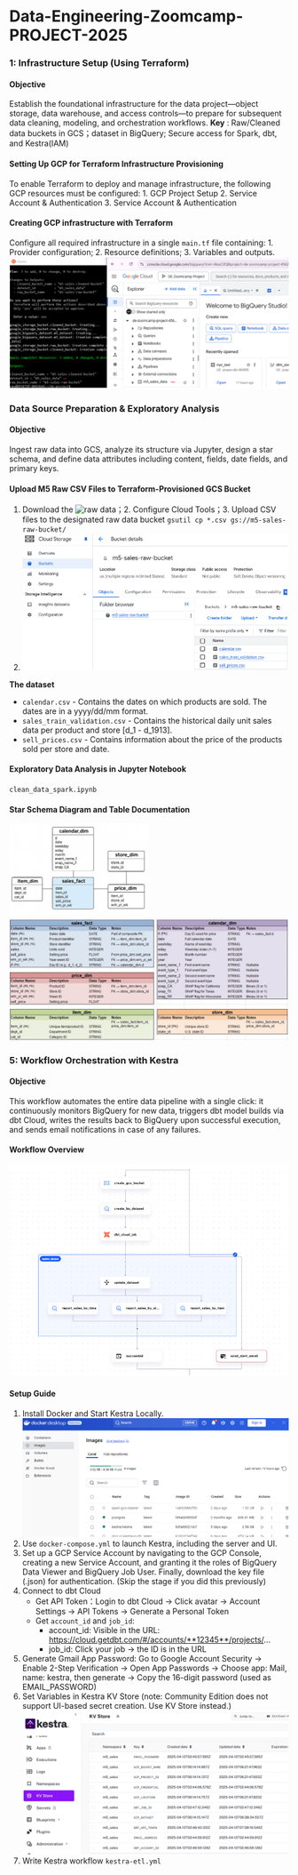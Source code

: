 # Data-Engineering-Zoomcamp-PROJECT-2025


### 1: Infrastructure Setup (Using Terraform)
#### Objective
Establish the foundational infrastructure for the data project—object storage, data warehouse, and access controls—to prepare for subsequent data cleaning, modeling, and orchestration workflows.
**Key** : Raw/Cleaned data buckets in GCS；dataset in BigQuery; Secure access for Spark, dbt, and Kestra(IAM)
#### Setting Up GCP for Terraform Infrastructure Provisioning
To enable Terraform to deploy and manage infrastructure, the following GCP resources must be configured: 1. GCP Project Setup 2. Service Account & Authentication 3. Service Account & Authentication
#### Creating GCP infrastructure with Terraform
Configure all required infrastructure in a single `main.tf` file containing: 1. Provider configuration; 2. Resource definitions; 3. Variables and outputs.
<imh src="https://github.com/cc59chong/Data-Engineering-Zoomcamp-PROJECT-2025/blob/main/terraform/terraform-bucket.PNG">
<img src="https://github.com/cc59chong/Data-Engineering-Zoomcamp-PROJECT-2025/blob/main/terraform/terraform-dataset.PNG">

### Data Source Preparation & Exploratory Analysis
#### Objective
Ingest raw data into GCS, analyze its structure via Jupyter, design a star schema, and define data attributes including content, fields, date fields, and primary keys.
#### Upload M5 Raw CSV Files to Terraform-Provisioned GCS Bucket
 1. Download the ![raw data](https://www.kaggle.com/competitions/m5-forecasting-accuracy/data)；2. Configure Cloud Tools；3. Upload CSV files to the designated raw data bucket `gsutil cp *.csv gs://m5-sales-raw-bucket/`
 2. <img src="https://github.com/cc59chong/Data-Engineering-Zoomcamp-PROJECT-2025/blob/main/exploratory_analysis/csv_bucket.PNG">
**The dataset**
- `calendar.csv` - Contains the dates on which products are sold. The dates are in a yyyy/dd/mm format.
- `sales_train_validation.csv` - Contains the historical daily unit sales data per product and store [d_1 - d_1913].
- `sell_prices.csv` - Contains information about the price of the products sold per store and date.
#### Exploratory Data Analysis in Jupyter Notebook 
`clean_data_spark.ipynb`
#### Star Schema Diagram and Table Documentation
<img src="https://github.com/cc59chong/Data-Engineering-Zoomcamp-PROJECT-2025/blob/main/exploratory_analysis/star_schema.png" width="50%">
<img src="https://github.com/cc59chong/Data-Engineering-Zoomcamp-PROJECT-2025/blob/main/exploratory_analysis/table_description.JPG">

### 5: Workflow Orchestration with Kestra
#### Objective
This workflow automates the entire data pipeline with a single click: it continuously monitors BigQuery for new data, triggers dbt model builds via dbt Cloud, writes the results back to BigQuery upon successful execution, and sends email notifications in case of any failures.
#### Workflow Overview
![Kestra Workflow Diagram](https://github.com/cc59chong/Data-Engineering-Zoomcamp-PROJECT-2025/blob/main/kestra/kestra_flow.PNG)
#### Setup Guide
1. Install Docker and Start Kestra Locally.
![Docker-Kestra](https://github.com/cc59chong/Data-Engineering-Zoomcamp-PROJECT-2025/blob/main/kestra/docker_kestra.PNG)
2. Use `docker-compose.yml` to launch Kestra, including the server and UI.
3. Set up a GCP Service Account by navigating to the GCP Console, creating a new Service Account, and granting it the roles of BigQuery Data Viewer and BigQuery Job User. Finally, download the key file (.json) for authentication. (Skip the stage if you did this previously)
4. Connect to dbt Cloud
   * Get API Token：Login to dbt Cloud → Click avatar → Account Settings → API Tokens → Generate a Personal Token
   * Get `account_id` and `job_id`:
     * account_id: Visible in the URL: https://cloud.getdbt.com/#/accounts/**12345**/projects/...
     * job_id: Click your job → the ID is in the URL
5.  Generate Gmail App Password: Go to Google Account Security → Enable 2-Step Verification → Open App Passwords → Choose app: Mail, name: kestra, then generate → 
 Copy the 16-digit password (used as EMAIL_PASSWORD)
6. Set Variables in Kestra KV Store (note: Community Edition does not support UI-based secret creation. Use KV Store instead.)
![Kestra_KVstore](https://github.com/cc59chong/Data-Engineering-Zoomcamp-PROJECT-2025/blob/main/kestra/kestra_kvstore.PNG)
7. Write Kestra workflow `kestra-etl.yml`
